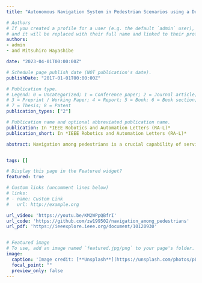 ```yaml
---
title: "Autonomous Navigation System in Pedestrian Scenarios using a Dreamer based Motion Planner"

# Authors
# If you created a profile for a user (e.g. the default `admin` user), write the username (folder name) here 
# and it will be replaced with their full name and linked to their profile.
authors:
- admin
- and Mitsuhiro Hayashibe

date: "2023-04-01T00:00:00Z"

# Schedule page publish date (NOT publication's date).
publishDate: "2017-01-01T00:00:00Z"

# Publication type.
# Legend: 0 = Uncategorized; 1 = Conference paper; 2 = Journal article;
# 3 = Preprint / Working Paper; 4 = Report; 5 = Book; 6 = Book section;
# 7 = Thesis; 8 = Patent
publication_types: ["2"]

# Publication name and optional abbreviated publication name.
publication: In *IEEE Robotics and Automation Letters (RA-L)*
publication_short: In *IEEE Robotics and Automation Letters (RA-L)*

abstract: Navigation among pedestrians is a crucial capability of service robots; however, it is a challenge to manage time-varying environments stably. Recent deep reinforcement learning (DRL)-based approaches to crowd navigation have yielded numerous promising applications. However, they rely heavily on initial imitation learning and colossal positive datasets. Moreover, the difficulties in accurately localizing robots, detecting and tracking humans, representing and generalizing reciprocal human relationships restrict their deployment in real-world problems. We propose a Dreamer-based motion planner for collision-free navigation in diverse pedestrian scenarios. Our RL framework can completely learn from zero experience via a model-based DRL. The robot and humans are first projected onto a map, which is subsequently decoded into low-dimensional latent state. A predictive dynamic model in the latent space is jointly created to efficiently optimize the navigation policy. Additionally, we leverage the techniques of system identification, domain randomization, clustering and LiDAR SLAM for practical deployment. Simulation ablations and real implementations demonstrate that our motion planner outperforms state-of-the-art methods, and that the navigation system can be physically implemented in the real world.


tags: []

# Display this page in the Featured widget?
featured: true

# Custom links (uncomment lines below)
# links:
# - name: Custom Link
#   url: http://example.org

url_video: 'https://youtu.be/KM2WPpQBfrI'
url_code: 'https://github.com/zw199502/navigation_among_pedestrians'
url_pdf: 'https://ieeexplore.ieee.org/document/10120930'


# Featured image
# To use, add an image named `featured.jpg/png` to your page's folder. 
image:
  caption: 'Image credit: [**Unsplash**](https://unsplash.com/photos/pLCdAaMFLTE)'
  focal_point: ""
  preview_only: false
---
```





